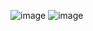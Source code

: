 ![image](https://github.com/locobuzz-atharva/facebook_member_scraper/assets/168267005/372eb0b5-6fb9-4b1c-9ae3-63e816a12b06)
![image](https://github.com/locobuzz-atharva/facebook_member_scraper/assets/168267005/f14b540d-90ec-4026-8d4d-1909b42f4297)

